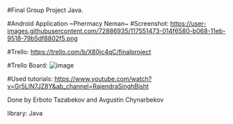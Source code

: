 #Final Group Project Java.

#Android Application
~Phermacy Neman~
#Screenshot: https://user-images.githubusercontent.com/72886935/117551473-014f6580-b068-11eb-9518-79b5df8802f5.png

#Trello: https://trello.com/b/X80jc4qC/finalproject

#Trello Board: ![image](https://user-images.githubusercontent.com/72886935/117552368-b7b54980-b06c-11eb-9d06-386ff4cfe124.png)



#Used tutorials: https://www.youtube.com/watch?v=Gr5LlN7JZ8Y&ab_channel=RajendraSinghBisht


Done by Erboto Tazabekov and Avgustin Chynarbekov


library: Java
